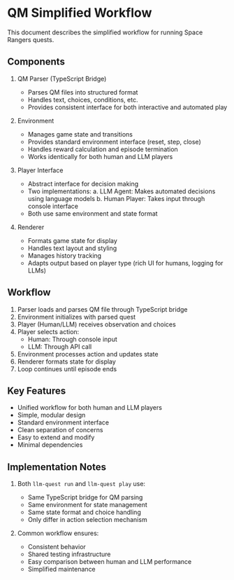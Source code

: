 # QM Simplified Workflow

This document describes the simplified workflow for running Space Rangers quests.

## Components

1. QM Parser (TypeScript Bridge)
   - Parses QM files into structured format
   - Handles text, choices, conditions, etc.
   - Provides consistent interface for both interactive and automated play

2. Environment
   - Manages game state and transitions
   - Provides standard environment interface (reset, step, close)
   - Handles reward calculation and episode termination
   - Works identically for both human and LLM players

3. Player Interface
   - Abstract interface for decision making
   - Two implementations:
     a. LLM Agent: Makes automated decisions using language models
     b. Human Player: Takes input through console interface
   - Both use same environment and state format

4. Renderer
   - Formats game state for display
   - Handles text layout and styling
   - Manages history tracking
   - Adapts output based on player type (rich UI for humans, logging for LLMs)

## Workflow

1. Parser loads and parses QM file through TypeScript bridge
2. Environment initializes with parsed quest
3. Player (Human/LLM) receives observation and choices
4. Player selects action:
   - Human: Through console input
   - LLM: Through API call
5. Environment processes action and updates state
6. Renderer formats state for display
7. Loop continues until episode ends

## Key Features

- Unified workflow for both human and LLM players
- Simple, modular design
- Standard environment interface
- Clean separation of concerns
- Easy to extend and modify
- Minimal dependencies

## Implementation Notes

1. Both `llm-quest run` and `llm-quest play` use:
   - Same TypeScript bridge for QM parsing
   - Same environment for state management
   - Same state format and choice handling
   - Only differ in action selection mechanism

2. Common workflow ensures:
   - Consistent behavior
   - Shared testing infrastructure
   - Easy comparison between human and LLM performance
   - Simplified maintenance
